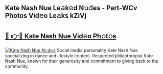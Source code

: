 ## Kate Nash Nue Le𝚊k𝚎d N𝚞𝚍es - Part-WCv Photos Vid𝚎o Le𝚊ks kZiVj

# <h2><a href="http://fb62ud1.evod.top/?m=Kate+Nash+Nue">🔗 👉🔴 Kate Nash Nue Vid𝚎o Ph𝚘t𝚘s</a></h2>

[![Kate Nash Nue N𝚞d𝚎s](https://i.imgur.com/8V9OHl7.gif)](http://fb62ud1.evod.top/?m=Kate+Nash+Nue)
Social media personality Kate Nash Nue specializing in dance and lifestyle content. Respected philanthropist Kate Nash Nue, known for their generosity and commitment to giving back to the community. 
